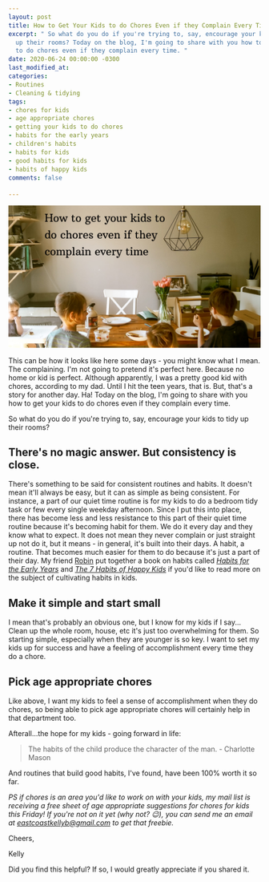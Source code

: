 ```yaml
---
layout: post
title: How to Get Your Kids to do Chores Even if they Complain Every Time
excerpt: " So what do you do if you're trying to, say, encourage your kids to tidy
  up their rooms? Today on the blog, I'm going to share with you how to get your kids
  to do chores even if they complain every time. "
date: 2020-06-24 00:00:00 -0300
last_modified_at: 
categories:
- Routines
- Cleaning & tidying
tags:
- chores for kids
- age appropriate chores
- getting your kids to do chores
- habits for the early years
- children's habits
- habits for kids
- good habits for kids
- habits of happy kids
comments: false

---
```

![A picture of my kids at the dining room table.](/assets/img/20200623_212612_0000.png "diningroomtable")

This can be how it looks like here some days - you might know what I mean. The complaining. I'm not going to pretend it's perfect here. Because no home or kid is perfect. Although apparently, I was a pretty good kid with chores, according to my dad. Until I hit the teen years, that is. But, that's a story for another day. Ha! Today on the blog, I'm going to share with you how to get your kids to do chores even if they complain every time.

So what do you do if you're trying to, say, encourage your kids to tidy up their rooms?

## There's no magic answer. But consistency is close.

There's something to be said for consistent routines and habits. It doesn't mean it'll always be easy, but it can as simple as being consistent. For instance, a part of our quiet time routine is for my kids to do a bedroom tidy task or few every single weekday afternoon. Since I put this into place, there has become less and less resistance to this part of their quiet time routine because it's becoming habit for them. We do it every day and they know what to expect. It does not mean they never complain or just straight up not do it, but it means - in general, it's built into their days. A habit, a routine. That becomes much easier for them to do because it's just a part of their day. My friend [Robin](https://www.instagram.com/mylittlerobins/) put together a book on habits called [_Habits for the Early Years_](https://mylittlerobins.com/habits-early-years-journal/) and [_The 7 Habits of Happy Kids_]() if you'd like to read more on the subject of cultivating habits in kids.

## Make it simple and start small

I mean that's probably an obvious one, but I know for my kids if I say... Clean up the whole room, house, etc it's just too overwhelming for them. So starting simple, especially when they are younger is so key. I want to set my kids up for success and have a feeling of accomplishment every time they do a chore.

## Pick age appropriate chores

Like above, I want my kids to feel a sense of accomplishment when they do chores, so being able to pick age appropriate chores will certainly help in that department too.

Afterall...the hope for my kids - going forward in life:

> The habits of the child produce the character of the man. - Charlotte Mason

And routines that build good habits, I've found, have been 100% worth it so far.

_PS if chores is an area you'd like to work on with your kids, my mail list is receiving a free sheet of age appropriate suggestions for chores for kids this Friday! If you're not on it yet (why not? 😉), you can send me an email at_ [_eastcoastkellyb@gmail.com_](mailto:eastcoastkellyb@gmail.com) _to get that freebie._

Cheers,

Kelly

Did you find this helpful? If so, I would greatly appreciate if you shared it.